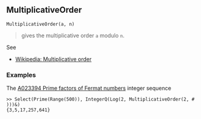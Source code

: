 ## MultiplicativeOrder

```
MultiplicativeOrder(a, n)
```

> gives the multiplicative order `a` modulo `n`.

See
* [Wikipedia: Multiplicative order](https://en.wikipedia.org/wiki/Multiplicative_order)

### Examples

The [A023394 Prime factors of Fermat numbers](https://oeis.org/A023394) integer sequence
 
```
>> Select(Prime(Range(500)), IntegerQ(Log(2, MultiplicativeOrder(2, # )))&) 
{3,5,17,257,641}
```
